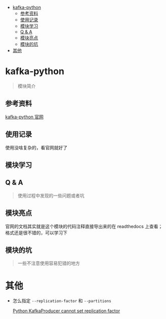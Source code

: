 - [kafka-python](#kafka-python)
  - [参考资料](#参考资料)
  - [使用记录](#使用记录)
  - [模块学习](#模块学习)
  - [Q & A](#q--a)
  - [模块亮点](#模块亮点)
  - [模块的坑](#模块的坑)
- [其他](#其他)

# kafka-python

> 模块简介

## 参考资料

[kafka-python 官网](https://kafka-python.readthedocs.io/en/master/index.html)

## 使用记录

使用没啥复杂的，看官网就好了

## 模块学习

## Q & A

> 使用过程中发现的一些问题或者坑

## 模块亮点

官网的文档其实就是这个模块的代码注释直接导出来的在 readthedocs 上查看；格式还是很不错的，可以学习下

## 模块的坑

> 一些不注意使用容易犯错的地方

# 其他

- 怎么指定 `--replication-factor` 和 `--partitions`

  [Python KafkaProducer cannot set replication factor](https://stackoverflow.com/questions/48263901/python-kafkaproducer-cannot-set-replication-factor)
